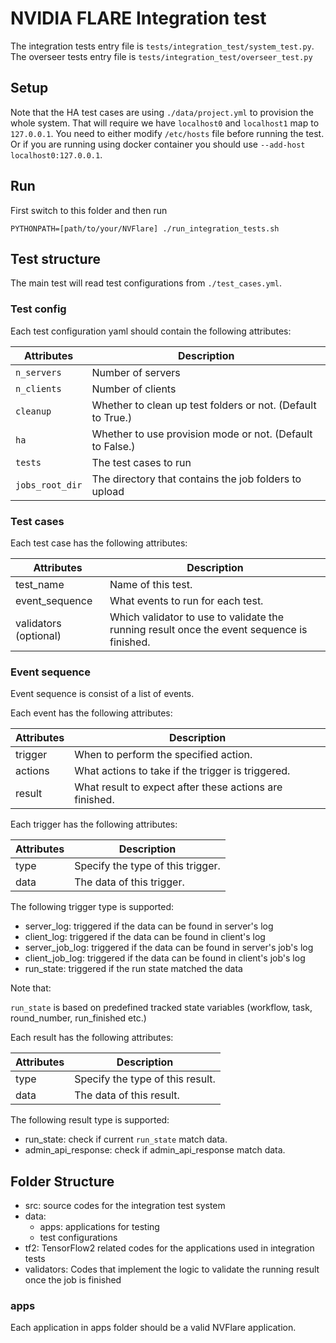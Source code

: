 # NVIDIA FLARE Integration test

The integration tests entry file is `tests/integration_test/system_test.py`.
The overseer tests entry file is `tests/integration_test/overseer_test.py`

## Setup

Note that the HA test cases are using `./data/project.yml` to provision the whole system.
That will require we have `localhost0` and `localhost1` map to `127.0.0.1`.
You need to either modify `/etc/hosts` file before running the test.
Or if you are running using docker container you should use `--add-host localhost0:127.0.0.1`.

## Run

First switch to this folder and then run

`PYTHONPATH=[path/to/your/NVFlare] ./run_integration_tests.sh`


## Test structure

The main test will read test configurations from `./test_cases.yml`.

### Test config

Each test configuration yaml should contain the following attributes:

| Attributes        | Description                                                 |
|-------------------|-------------------------------------------------------------|
| `n_servers`       | Number of servers                                           |
| `n_clients`       | Number of clients                                           |
| `cleanup`         | Whether to clean up test folders or not. (Default to True.) |
| `ha`              | Whether to use provision mode or not. (Default to False.)   |
| `tests`           | The test cases to run                                       |
| `jobs_root_dir`   | The directory that contains the job folders to upload       |

### Test cases

Each test case has the following attributes:

| Attributes            | Description                                                                                |
|-----------------------|--------------------------------------------------------------------------------------------|
| test_name             | Name of this test.                                                                         |
| event_sequence        | What events to run for each test.                                                          |
| validators (optional) | Which validator to use to validate the running result once the event sequence is finished. |

### Event sequence

Event sequence is consist of a list of events. 

Each event has the following attributes:

| Attributes | Description                                             |
|------------|---------------------------------------------------------|
| trigger    | When to perform the specified action.                   |
| actions    | What actions to take if the trigger is triggered.       |
| result     | What result to expect after these actions are finished. |

Each trigger has the following attributes:

| Attributes   | Description                       |
|--------------|-----------------------------------|
| type         | Specify the type of this trigger. |
| data         | The data of this trigger.         |

The following trigger type is supported:
  - server_log: triggered if the data can be found in server's log
  - client_log: triggered if the data can be found in client's log
  - server_job_log: triggered if the data can be found in server's job's log
  - client_job_log: triggered if the data can be found in client's job's log
  - run_state: triggered if the run state matched the data

Note that:

   `run_state` is based on predefined tracked state variables
    (workflow, task, round_number, run_finished etc.)

Each result has the following attributes:

| Attributes   | Description                      |
|--------------|----------------------------------|
| type         | Specify the type of this result. |
| data         | The data of this result.         |

The following result type is supported:
  - run_state: check if current `run_state` match data.
  - admin_api_response: check if admin_api_response match data.

## Folder Structure

- src: source codes for the integration test system
- data:
  - apps: applications for testing
  - test configurations
- tf2: TensorFlow2 related codes for the applications used in integration tests
- validators: Codes that implement the logic to validate the running result
  once the job is finished

### apps

Each application in apps folder should be a valid NVFlare application.
